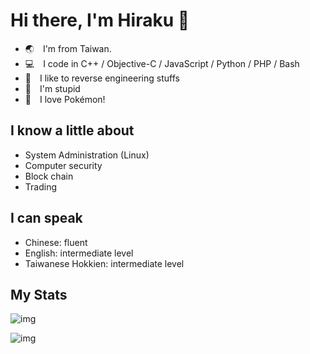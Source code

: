 # Hi there, I'm Hiraku 🐧

- 🌏 I'm from Taiwan.
- :computer: I code in C++ / Objective-C / JavaScript / Python / PHP / Bash
- 🔨 I like to reverse engineering stuffs
- 🥺 I'm stupid
- 🥰 I love Pokémon!

## I know a little about

- System Administration (Linux)
- Computer security
- Block chain
- Trading

## I can speak

- Chinese: fluent
- English: intermediate level
- Taiwanese Hokkien: intermediate level
  
## My Stats

![img](https://github-readme-stats.vercel.app/api?username=hirakujira&count_private=true&show_icons=true&include_all_commits=true&theme=radical)

![img](https://github-readme-stats.vercel.app/api/top-langs/?username=hirakujira&hide=HTML&show_icons=true&layout=compact&theme=radical)
